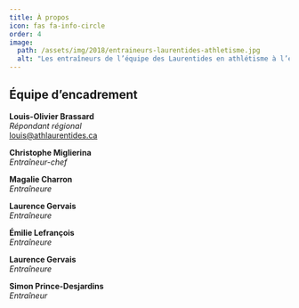 ```yaml
---
title: À propos
icon: fas fa-info-circle
order: 4
image:
  path: /assets/img/2018/entraineurs-laurentides-athletisme.jpg
  alt: "Les entraîneurs de l’équipe des Laurentides en athlétisme à l’été 2018."
---
```




## Équipe d’encadrement

**Louis-Olivier Brassard**<br>
_Répondant régional_<br>
<louis@athlaurentides.ca>

**Christophe Miglierina**<br>
_Entraîneur-chef_

**Magalie Charron**<br>
_Entraîneure_

**Laurence Gervais**<br>
_Entraîneure_

**Émilie Lefrançois**<br>
_Entraîneure_

**Laurence Gervais**<br>
_Entraîneure_

**Simon Prince-Desjardins**<br>
_Entraîneur_
